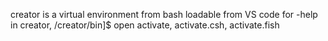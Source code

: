 creator is a virtual environment from bash loadable from VS code
for -help in creator, /creator/bin]$ open activate, activate.csh, activate.fish
<!--- BASH STEPS
Open terminal and cd
[~/Users/"me"/pythonWS/creator]
[~/Users/"me"/pythonWS/creator] source bin/activate
SHOULD RESULT IN.........
(creator) (base) [/users/"me"/pythonWS/creator]$
# you are now in a python environment

#to install a python module,....
(creator) (base) [/users/"me"/pythonWS/creator]$ pip install -m "name of python module"


deactivate () {
    unset -f pydoc >/dev/null 2>&1 || true

    # reset old environment variables
    # ! [ -z ${VAR+_} ] returns true if VAR is declared at all
    if ! [ -z "${_OLD_VIRTUAL_PATH:+_}" ] ; then
        PATH="$_OLD_VIRTUAL_PATH"
        export PATH
        unset _OLD_VIRTUAL_PATH
    fi
    if ! [ -z "${_OLD_VIRTUAL_PYTHONHOME+_}" ] ; then
        PYTHONHOME="$_OLD_VIRTUAL_PYTHONHOME"
        export PYTHONHOME
        unset _OLD_VIRTUAL_PYTHONHOME
    fi
    
